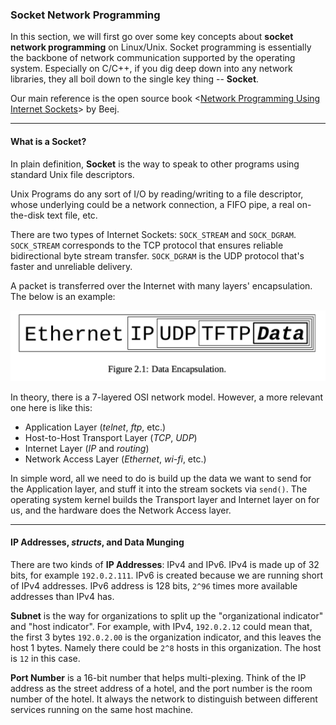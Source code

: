 ### Socket Network Programming 

In this section, we will first go over some key concepts about **socket network programming** on Linux/Unix. Socket programming is essentially the backbone of network communication supported by the operating system. Especially on C/C++, if you dig deep down into any network libraries, they all boil down to the single key thing -- **Socket**.

Our main reference is the open source book <[Network Programming Using Internet Sockets](https://beej.us/guide/bgnet/)> by Beej.

---
#### What is a Socket?

In plain definition, **Socket** is the way to speak to other programs using standard Unix file descriptors.

Unix Programs do any sort of I/O by reading/writing to a file descriptor, whose underlying could be a network connection, a FIFO pipe, a real on-the-disk text file, etc.

There are two types of Internet Sockets: `SOCK_STREAM` and `SOCK_DGRAM`. `SOCK_STREAM` corresponds to the TCP protocol that ensures reliable bidirectional byte stream transfer. `SOCK_DGRAM` is the UDP protocol that's faster and unreliable delivery.

A packet is transferred over the Internet with many layers' encapsulation. The below is an example:

![avatar](./pics/data_encapsulation.png)

In theory, there is a 7-layered OSI network model. However, a more relevant one here is like this:

+ Application Layer (*telnet*, *ftp*, etc.)
+ Host-to-Host Transport Layer (*TCP*, *UDP*)
+ Internet Layer (*IP* and *routing*)
+ Network Access Layer (*Ethernet*, *wi-fi*, etc.)

In simple word, all we need to do is build up the data we want to send for the Application layer, and stuff it into the stream sockets via `send()`. The operating system kernel builds the Transport layer and Internet layer on for us, and the hardware does the Network Access layer.

---
#### IP Addresses, *structs*, and Data Munging

There are two kinds of **IP Addresses**: IPv4 and IPv6. IPv4 is made up of 32 bits, for example `192.0.2.111`. IPv6 is created because we are running short of IPv4 addresses. IPv6 address is 128 bits, `2^96` times more available addresses than IPv4 has.

**Subnet** is the way for organizations to split up the "organizational indicator" and "host indicator". For example, with IPv4, `192.0.2.12` could mean that, the first 3 bytes `192.0.2.00` is the organization indicator, and this leaves the host 1 bytes. Namely there could be `2^8` hosts in this organization. The host is `12` in this case.

**Port Number** is a 16-bit number that helps multi-plexing. Think of the IP address as the street address of a hotel, and the port number is the room number of the hotel. It always the network to distinguish between different services running on the same host machine.